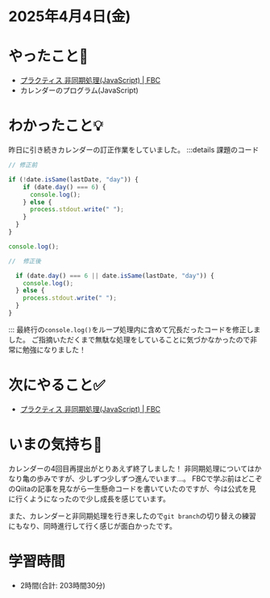 # 2025年4月4日(金)

# やったこと📝

- [プラクティス 非同期処理\(JavaScript\) \| FBC](https://bootcamp.fjord.jp/practices/204)
- カレンダーのプログラム(JavaScript)

# わかったこと💡
昨日に引き続きカレンダーの訂正作業をしていました。
:::details 課題のコード
```javascript
// 修正前

if (!date.isSame(lastDate, "day")) {
    if (date.day() === 6) {
      console.log();
    } else {
      process.stdout.write(" ");
    }
  }
}

console.log();

//  修正後

  if (date.day() === 6 || date.isSame(lastDate, "day")) {
    console.log();
  } else {
    process.stdout.write(" ");
  }
}

```
:::
最終行の`console.log()`をループ処理内に含めて冗長だったコードを修正しました。
ご指摘いただくまで無駄な処理をしていることに気づかなかったので非常に勉強になりました！
# 次にやること✅

- [プラクティス 非同期処理\(JavaScript\) \| FBC](https://bootcamp.fjord.jp/practices/204)

# いまの気持ち🫶

 カレンダーの4回目再提出がとりあえず終了しました！
非同期処理についてはかなり亀の歩みですが、少しずつ少しずつ進んでいます…。
FBCで学ぶ前はどこぞのQiitaの記事を見ながら一生懸命コードを書いていたのですが、今は公式を見に行くようになったので少し成長を感じています。

また、カレンダーと非同期処理を行き来したので`git branch`の切り替えの練習にもなり、同時進行して行く感じが面白かったです。

# 学習時間

- 2時間(合計: 203時間30分)
